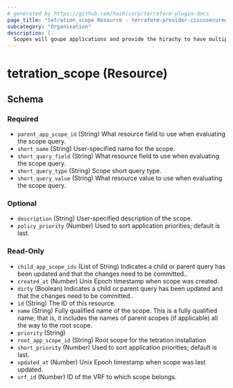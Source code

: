 ```yaml
---
# generated by https://github.com/hashicorp/terraform-plugin-docs
page_title: "tetration_scope Resource - terraform-provider-ciscosecureworkload"
subcategory: "Organisation"
description: |-
  Scopes will goupe applications and provide the hirachy to have multiple layers of policy  
---
```


# tetration_scope (Resource)





<!-- schema generated by tfplugindocs -->
## Schema

### Required

- `parent_app_scope_id` (String) What resource field to use when evaluating the scope query.
- `short_name` (String) User-specified name for the scope.
- `short_query_field` (String) What resource field to use when evaluating the scope query.
- `short_query_type` (String) Scope short query type.
- `short_query_value` (String) What resource value to use when evaluating the scope query.

### Optional

- `description` (String) User-specified description of the scope.
- `policy_priority` (Number) Used to sort application priorities; default is last.

### Read-Only

- `child_app_scope_ids` (List of String) Indicates a child or parent query has been updated and that the changes need to be committed..
- `created_at` (Number) Unix Epoch timestamp when scope was created.
- `dirty` (Boolean) Indicates a child or parent query has been updated and that the changes need to be committed..
- `id` (String) The ID of this resource.
- `name` (String) Fully qualified name of the scope. This is a fully qualified name; that is, it includes the names of parent scopes (if applicable) all the way to the root scope.
- `priority` (String)
- `root_app_scope_id` (String) Root scope for the tetration installation
- `short_priority` (Number) Used to sort application priorities; default is last.
- `updated_at` (Number) Unix Epoch timestamp when scope was last updated.
- `vrf_id` (Number) ID of the VRF to which scope belongs.


